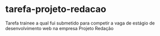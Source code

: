 # tarefa-projeto-redacao
Tarefa trainee a qual fui submetido para competir a vaga de estágio de desenvolvimento web na empresa Projeto Redação
